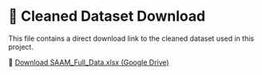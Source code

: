 # 📁 Cleaned Dataset Download

This file contains a direct download link to the cleaned dataset used in this project.

🔗 [Download SAAM_Full_Data.xlsx (Google Drive)](https://docs.google.com/spreadsheets/d/1BfN-58utTgh1OplX6bVVlKgUAfnKT6Ur/edit?usp=sharing&ouid=114239026702377814072&rtpof=true&sd=true) 
